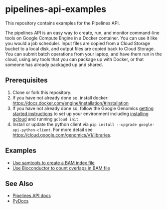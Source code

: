 # pipelines-api-examples

This repository contains examples for the Pipelines API.

The pipelines API is an easy way to create, run, and monitor command-line tools on Google Compute Engine in a Docker container. You can use it like you would a job scheduler. Input files are copied from a Cloud Storage bucket to a local disk, and output files are copied back to Cloud Storage. You can submit batch operations from your laptop, and have them run in the cloud, using any tools that you can package up with Docker, or that someone has already packaged up and shared.

## Prerequisites

1. Clone or fork this repository.
1. If you have not already done so, install docker: https://docs.docker.com/engine/installation/#installation
1. If you have not already done so, follow the Google Genomics [getting started instructions](https://cloud.google.com/genomics/install-genomics-tools) to set up your environment including [installing gcloud](https://cloud.google.com/sdk/) and running `gcloud init`.
1. Install or update the python client via `pip install --upgrade google-api-python-client`.  For more detail see https://cloud.google.com/genomics/v1/libraries.

## Examples

* [Use samtools to create a BAM index file](./samtools)
* [Use Bioconductor to count overlaps in BAM file](./bioconductor)

## See Also

* [Pipelines API docs](https://cloud.google.com/genomics/reference/rest/v1alpha2/pipelines)
* [PyDocs](https://developers.google.com/resources/api-libraries/documentation/genomics/v1alpha2/python/latest/)
